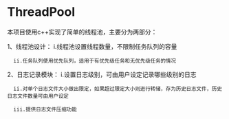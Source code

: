 # ThreadPool

本项目使用c++实现了简单的线程池，主要分为两部分：

  1、线程池设计：
      i.线程池设置线程数量，不限制任务队列的容量
      
      ii.任务队列使用优先队列，适用于有优先级任务和无优先级任务的情况
  
  2、日志记录模块：
      i.设置日志级别，可由用户设定记录哪些级别的日志
      
      ii.对单个日志文件大小做出限定，如果超过限定大小则进行转储，存为历史日志文件，历史日志文件数量可由用户设定
      
      iii.提供日志文件压缩功能
